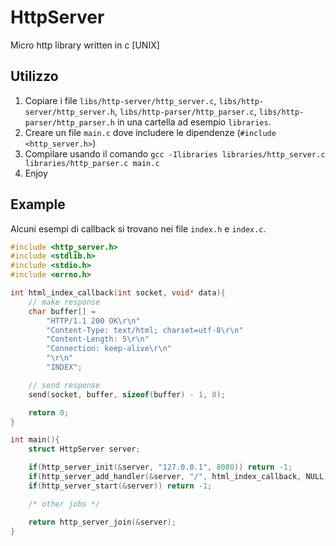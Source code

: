 # HttpServer
Micro http library written in c [UNIX]

## Utilizzo
1. Copiare i file `libs/http-server/http_server.c`, `libs/http-server/http_server.h`, `libs/http-parser/http_parser.c`, `libs/http-parser/http_parser.h` in una cartella ad esempio `libraries`.
2. Creare un file `main.c` dove includere le dipendenze (`#include <http_server.h>`)
3. Compilare usando il comando `gcc -Ilibraries libraries/http_server.c libraries/http_parser.c main.c`
4. Enjoy

## Example

Alcuni esempi di callback si trovano nei file `index.h` e `index.c`.

```c
#include <http_server.h>
#include <stdlib.h>
#include <stdio.h>
#include <errno.h>

int html_index_callback(int socket, void* data){
    // make response
    char buffer[] =
        "HTTP/1.1 200 OK\r\n"
        "Content-Type: text/html; charset=utf-8\r\n"
        "Content-Length: 5\r\n"
        "Connection: keep-alive\r\n"
        "\r\n"
        "INDEX";

    // send response
    send(socket, buffer, sizeof(buffer) - 1, 0);

    return 0;
}

int main(){
    struct HttpServer server;

    if(http_server_init(&server, "127.0.0.1", 8080)) return -1;
    if(http_server_add_handler(&server, "/", html_index_callback, NULL)) return -1;
    if(http_server_start(&server)) return -1;

    /* other jobs */

    return http_server_join(&server);
}
```